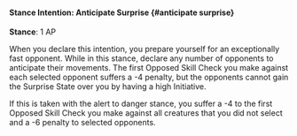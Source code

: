 #### Stance Intention: Anticipate Surprise {#anticipate surprise}
**Stance**: 1 AP

When you declare this intention, you prepare yourself for an exceptionally fast opponent. While in this stance, declare any number of opponents to anticipate their movements. The first Opposed Skill Check you make against each selected opponent suffers a -4 penalty, but the opponents cannot gain the Surprise State over you by having a high Initiative.

If this is taken with the alert to danger stance, you suffer a -4 to the first Opposed Skill Check you make against all creatures that you did not select and a -6 penalty to selected opponents.
